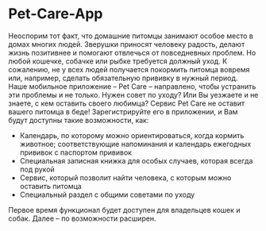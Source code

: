 # Pet-Care-App
Неоспорим тот факт, что домашние питомцы занимают особое место в домах многих людей. Зверушки приносят человеку радость, делают жизнь позитивнее и помогают отвлечься от повседневных проблем. Но любой кошечке, собачке или рыбке требуется должный уход. К сожалению, не у всех людей получается покормить питомца вовремя или, например, сделать обязательную прививку в нужный период. Наше мобильное приложение – Pet Care – направлено, чтобы устранить эти проблемы и не только. Нужен совет по уходу? Или Вы уезжаете и не знаете, с кем оставить своего любимца? Сервис Pet Care не оставит вашего питомца в беде! 
Зарегистрируйте его в приложении, и Вам будут доступны такие возможности, как:
* Календарь, по которому можно ориентироваться, когда кормить животное; соответствующие напоминания и календарь ежегодных прививок с паспортом прививок
* Специальная записная книжка для особых случаев, которая всегда под рукой
* Сервис, который позволит найти человека, с которым можно оставить питомца
* Специальный раздел с общими советами по уходу

Первое время функционал будет доступен для владельцев кошек и собак. Далее – по возможности расширен.
